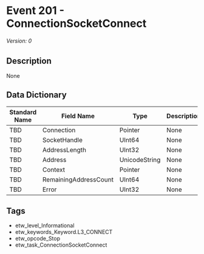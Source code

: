 # Event 201 - ConnectionSocketConnect
###### Version: 0

## Description
None

## Data Dictionary
|Standard Name|Field Name|Type|Description|Sample Value|
|---|---|---|---|---|
|TBD|Connection|Pointer|None|`None`|
|TBD|SocketHandle|UInt64|None|`None`|
|TBD|AddressLength|UInt32|None|`None`|
|TBD|Address|UnicodeString|None|`None`|
|TBD|Context|Pointer|None|`None`|
|TBD|RemainingAddressCount|UInt64|None|`None`|
|TBD|Error|UInt32|None|`None`|

## Tags
* etw_level_Informational
* etw_keywords_Keyword.L3_CONNECT
* etw_opcode_Stop
* etw_task_ConnectionSocketConnect